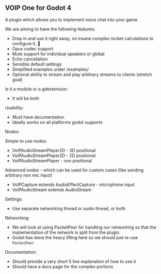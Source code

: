 ## VOIP One for Godot 4

A plugin which allows you to implement voice chat into your game.

We are aiming to have the following features:
- Drop in and use it right away, no insane complex rocket calculations to configure it. 🚀
- Opus codec support
- Mute support for individual speakers or global
- Echo cancellation
- Sensible default settings
- Simplified examples under /examples/
- Optional ability to stream and play arbitrary streams to clients (stretch goal)

Is it a module or a gdextension:
- It will be both

Usability:
- *Must* have documentation
- Ideally works on all platforms godot supports

Nodes: 

Simple to use nodes:
- VoIPAudioStreamPlayer2D - 3D positional
- VoIPAudioStreamPlayer2D - 2D positional
- VoIPAudioStreamPlayer - non positional

Advanced nodes - which can be used for custom cases (like sending arbitrary non mic input) 
- VoIPCapture extends AudioEffectCapture - microphone input
- VoIPAudioStream extends AudioStream

Settings:
- Use separate networking thread or audio thread, or both.

Networking:
- We will look at using PacketPeer for handling our networking so that the implementation of the network is split from the plugin.
- Godot has done the heavy lifting here so we should just re-use `PacketPeer`

Documentation:
- Should provide a very short 5 line explanation of how to use it
- Should have a docs page for the complex portions

